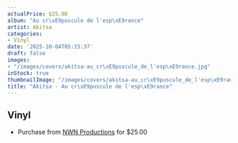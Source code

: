 ```yaml
---
actualPrice: $25.00
album: "Au cr\xE9puscule de l'esp\xE9rance"
artist: Akitsa
categories:
- Vinyl
date: '2025-10-04T05:15:37'
draft: false
images:
- "/images/covers/akitsa-au_cr\xE9puscule_de_l'esp\xE9rance.jpg"
inStock: true
thumbnailImage: "/images/covers/akitsa-au_cr\xE9puscule_de_l'esp\xE9rance-thumb.jpg"
title: "Akitsa - Au cr\xE9puscule de l'esp\xE9rance"
---
```


## Vinyl
* Purchase from [NWN Productions](http://shop.nwnprod.com/index.php?route=product/product&path=75&product_id=63626&sort=pd.name&order=ASC) for $25.00
